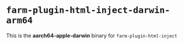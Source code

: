 # `farm-plugin-html-inject-darwin-arm64`

This is the **aarch64-apple-darwin** binary for `farm-plugin-html-inject`
